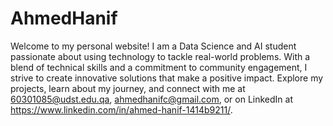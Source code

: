 # AhmedHanif
Welcome to my personal website! I am a Data Science and AI student passionate about using technology to tackle real-world problems. With a blend of technical skills and a commitment to community engagement, I strive to create innovative solutions that make a positive impact. Explore my projects, learn about my journey, and connect with me at
60301085@udst.edu.qa, ahmedhanifc@gmail.com, or on LinkedIn at https://www.linkedin.com/in/ahmed-hanif-1414b9211/.
